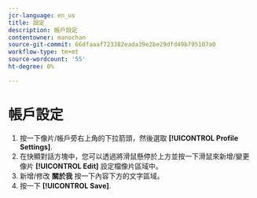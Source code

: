 ```yaml
---
jcr-language: en_us
title: 設定
description: 帳戶設定
contentowner: manochan
source-git-commit: 66dfaaaf723382eada39e2be29dfd49b795107a0
workflow-type: tm+mt
source-wordcount: '55'
ht-degree: 0%

---
```




# 帳戶設定

1. 按一下像片/帳戶旁右上角的下拉箭頭，然後選取 **[!UICONTROL Profile Settings]**.
1. 在快顯對話方塊中，您可以透過將滑鼠懸停於上方並按一下滑鼠來新增/變更像片 **[!UICONTROL Edit]** 設定檔像片區域中。
1. 新增/修改 **關於我** 按一下內容下方的文字區域。
1. 按一下 **[!UICONTROL Save]**.
